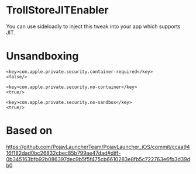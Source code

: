 # TrollStoreJITEnabler

You can use sideloadly to inject this tweak into your app which supports JIT.

# Unsandboxing
```
<key>com.apple.private.security.container-required</key>
<false/>
```
```
<key>com.apple.private.security.no-container</key>
<true/>
```
```
<key>com.apple.private.security.no-sandbox</key>
<true/>
```

# Based on
https://github.com/PojavLauncherTeam/PojavLauncher_iOS/commit/ccaa9416f182dad0bc26832cbec85b799ae47dad#diff-0b345163bfb92b086397dec9b5f5f475cb6610283e8fb5c722763e6fb3d39db0
